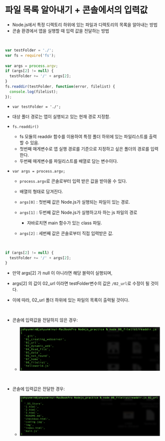 # 파일 목록 알아내기 + 콘솔에서의 입력값
- Node.js에서 특정 디렉토리 하위에 있는 파일과 디렉토리의 목록을 알아내는 방법
- 콘솔 환경에서 앱을 실행할 때 입력 값을 전달하는 방법



​       			


```javascript
var testFolder = './';
var fs = require('fs');

var args = process.argv;
if (args[2] != null) {
  testFolder += '/' + args[2];
}
fs.readdir(testFolder, function(error, filelist) {
  console.log(filelist);
});
```

- `var testFolder = './';`
  
- 대상 폴더 경로는 앱이 실행되고 있는 현재 경로 지정함.
  
- `fs.readdir()`
  - fs 모듈의 readdir 함수를 이용하여 특정 폴더 하위에 있는 파일리스트를 출력할 수 있음.
  - 첫번째 매게변수로 앱 실행 경로를 기준으로 지정하고 싶은 폴더의 경로를 입력한다.
  - 두번째 매게변수를 파일리스트를 배열로 담는 변수이다.

- `var args = process.argv;`
  - `process.argv`로 콘솔로부터 입력 받은 값을 받아올 수 있다.
  
  - 배열의 형태로 담겨진다.
  
  - `args[0]` : 첫번째 값은 Node.js가 실행되는 파일이 있는 경로.
  
  - `args[1]` : 두번째 값은 Node.js가 실행하고자 하는 js 파일의 경로
    
    - 자바로치면 main 함수가 있는 class 파일.
    
  - `args[2]` : 세번째 값은 콘솔로부터 직접 입력받은 값.
  
    ​     	   

```javascript
if (args[2] != null) {
  testFolder += '/' + args[2];
}
```

- 만약 args[2] 가 null 이 아니라면 해당 블럭이 실행되며,

- args[2] 의 값이 02_url 이라면 testFolder변수의 값은 `/02_url`로 수정이 될 것이다.

- 이에 따라, 02_url 폴더 하위에 있는 파일의 목록이 출력될 것이다.

  ​     				

- 콘솔에 입력값을 전달하지 않은 경우:

  - ![filelist](./img/filelist.png)

    ​       

- 콘솔에 입력값은 전달한 경우:

  - ![filelist_w_input](./img/filelist_w_input.png)

